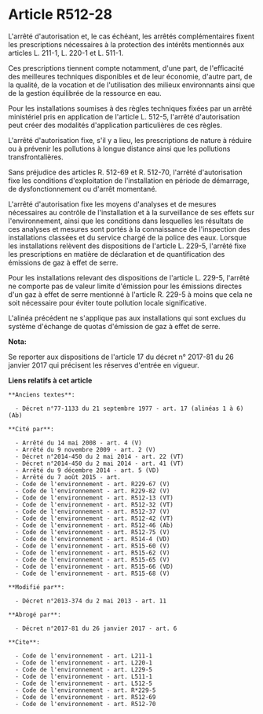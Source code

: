 # Article R512-28

L'arrêté d'autorisation et, le cas échéant, les arrêtés complémentaires fixent les prescriptions nécessaires à la protection
des intérêts mentionnés aux articles L. 211-1, L. 220-1 et L. 511-1. 

Ces prescriptions tiennent compte notamment, d'une part, de l'efficacité des meilleures techniques disponibles et de leur
économie, d'autre part, de la qualité, de la vocation et de l'utilisation des milieux environnants ainsi que de la gestion
équilibrée de la ressource en eau. 

Pour les installations soumises à des règles techniques fixées par un arrêté ministériel pris en application de l'article L.
512-5, l'arrêté d'autorisation peut créer des modalités d'application particulières de ces règles. 

L'arrêté d'autorisation fixe, s'il y a lieu, les prescriptions de nature à réduire ou à prévenir les pollutions à longue
distance ainsi que les pollutions transfrontalières. 

Sans préjudice des articles R. 512-69 et R. 512-70, l'arrêté d'autorisation fixe les conditions d'exploitation de
l'installation en période de démarrage, de dysfonctionnement ou d'arrêt momentané. 

L'arrêté d'autorisation fixe les moyens d'analyses et de mesures nécessaires au contrôle de l'installation et à la
surveillance de ses effets sur l'environnement, ainsi que les conditions dans lesquelles les résultats de ces analyses et
mesures sont portés à la connaissance de l'inspection des installations classées et du service chargé de la police des eaux.
Lorsque les installations relèvent des dispositions de l'article L. 229-5, l'arrêté fixe les prescriptions en matière de
déclaration et de quantification des émissions de gaz à effet de serre. 

Pour les installations relevant des dispositions de l'article L. 229-5, l'arrêté ne comporte pas de valeur limite d'émission
pour les émissions directes d'un gaz à effet de serre mentionné à l'article R. 229-5 à moins que cela ne soit nécessaire pour
éviter toute pollution locale significative. 

L'alinéa précédent ne s'applique pas aux installations qui sont exclues du système d'échange de quotas d'émission de gaz à
effet de serre.

**Nota:**

Se reporter aux dispositions de l'article 17 du décret n° 2017-81 du 26 janvier 2017 qui précisent les réserves d'entrée en
vigueur.

**Liens relatifs à cet article**

	**Anciens textes**:

	  - Décret n°77-1133 du 21 septembre 1977 - art. 17 (alinéas 1 à 6) (Ab)

	**Cité par**:

	  - Arrêté du 14 mai 2008 - art. 4 (V)
	  - Arrêté du 9 novembre 2009 - art. 2 (V)
	  - Décret n°2014-450 du 2 mai 2014 - art. 22 (VT)
	  - Décret n°2014-450 du 2 mai 2014 - art. 41 (VT)
	  - Arrêté du 9 décembre 2014 - art. 5 (VD)
	  - Arrêté du 7 août 2015 - art.
	  - Code de l'environnement - art. R229-67 (V)
	  - Code de l'environnement - art. R229-82 (V)
	  - Code de l'environnement - art. R512-13 (VT)
	  - Code de l'environnement - art. R512-32 (VT)
	  - Code de l'environnement - art. R512-37 (V)
	  - Code de l'environnement - art. R512-42 (VT)
	  - Code de l'environnement - art. R512-46 (Ab)
	  - Code de l'environnement - art. R512-75 (V)
	  - Code de l'environnement - art. R514-4 (VD)
	  - Code de l'environnement - art. R515-60 (V)
	  - Code de l'environnement - art. R515-62 (V)
	  - Code de l'environnement - art. R515-65 (V)
	  - Code de l'environnement - art. R515-66 (VD)
	  - Code de l'environnement - art. R515-68 (V)

	**Modifié par**:

	  - Décret n°2013-374 du 2 mai 2013 - art. 11

	**Abrogé par**:

	  - Décret n°2017-81 du 26 janvier 2017 - art. 6

	**Cite**:

	  - Code de l'environnement - art. L211-1
	  - Code de l'environnement - art. L220-1
	  - Code de l'environnement - art. L229-5
	  - Code de l'environnement - art. L511-1
	  - Code de l'environnement - art. L512-5
	  - Code de l'environnement - art. R*229-5
	  - Code de l'environnement - art. R512-69
	  - Code de l'environnement - art. R512-70
